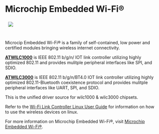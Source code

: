 # Microchip Embedded Wi-Fi®

<a href="http://www.microchip.com/design-centers/wireless-connectivity/embedded-wi-fi"><img src="http://www.microchip.com/_images/logo.png" align="left" hspace="10" vspace="6"></a>
</br></br></br>

Microcip Embedded Wi-Fi® is a family of self-contained, low power and certified modules bringing wireless internet connectivity.

**[ATWILC1000](http://www.microchip.com/wwwproducts/en/ATWILC1000)** is IEEE 802.11 b/g/n/ IOT link controller utilizing highly optimized 802.11 and provides mulitple peripheral interfaces like SPI, and SDIO.  

**[ATWILC3000](http://www.microchip.com/wwwproducts/en/ATWILC3000)** is IEEE 802.11 b/g/n/BT4.0 IOT link controller utilizing highly optimized 802.11-Bluetooth coexistence protocol and provides mulitple peripheral interfaces like UART, SPI, and SDIO.

This is the unified driver source for wilc1000 & wilc3000 chipsets.

Refer to the [Wi-Fi Link Controller Linux User Guide](http://ww1.microchip.com/downloads/en/DeviceDoc/70005328A.pdf) for information on how to use the wireless devices on linux.

For more information on Microchip Embedded Wi-Fi®, visit [Microchip Embedded Wi-Fi®](http://www.microchip.com/design-centers/wireless-connectivity/embedded-wi-fi).
